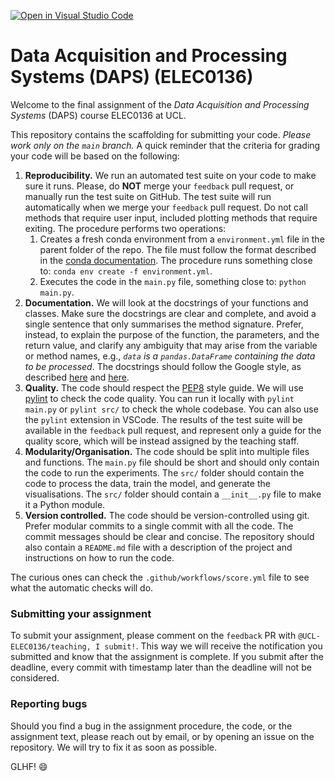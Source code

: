 [![Open in Visual Studio Code](https://classroom.github.com/assets/open-in-vscode-c66648af7eb3fe8bc4f294546bfd86ef473780cde1dea487d3c4ff354943c9ae.svg)](https://classroom.github.com/online_ide?assignment_repo_id=9818582&assignment_repo_type=AssignmentRepo)
# Data Acquisition and Processing Systems (DAPS) (ELEC0136)

Welcome to the final assignment of the _Data Acquisition and Processing Systems_ (DAPS) course ELEC0136 at UCL.

This repository contains the scaffolding for submitting your code.
*Please work only on the `main` branch.*
A quick reminder that the criteria for grading your code will be based on the following:

1. **Reproducibility.** We run an automated test suite on your code to make sure it runs. Please, do **NOT** merge your `feedback` pull request, or manually run the test suite on GitHub. The test suite will run automatically when we merge your `feedback` pull request. Do not call methods that require user input, included plotting methods that require exiting. The procedure performs two operations:
   1. Creates a fresh conda environment from a `environment.yml` file in the parent folder of the repo. The file must follow the format described in the [conda documentation](https://conda.io/projects/conda/en/latest/user-guide/tasks/manage-environments.html#creating-an-environment-from-an-environment-yml-file). The procedure runs something close to: `conda env create -f environment.yml`.
   2. Executes the code in the `main.py` file, something close to: `python main.py`.
2. **Documentation.** We will look at the docstrings of your functions and classes. Make sure the docstrings are clear and complete, and avoid a single sentence that only summarises the method signature. Prefer, instead, to explain the purpose of the function, the parameters, and the return value, and clarify any ambiguity that may arise from the variable or method names, e.g., _`data` is a `pandas.DataFrame` containing the data to be processed_. The docstrings should follow the Google style, as described [here](https://google.github.io/styleguide/pyguide.html#38-comments-and-docstrings) and [here](https://sphinxcontrib-napoleon.readthedocs.io/en/latest/example_google.html).
3. **Quality.** The code should respect the [PEP8](https://www.python.org/dev/peps/pep-0008/) style guide. We will use [pylint](https://www.pylint.org/) to check the code quality. You can run it locally with `pylint main.py` or `pylint src/` to check the whole codebase. You can also use the `pylint` extension in VSCode. The results of the test suite will be available in the `feedback` pull request, and represent only a guide for the quality score, which will be instead assigned by the teaching staff.
4. **Modularity/Organisation.** The code should be split into multiple files and functions. The `main.py` file should be short and should only contain the code to run the experiments. The `src/` folder should contain the code to process the data, train the model, and generate the visualisations. The `src/` folder should contain a `__init__.py` file to make it a Python module.
5. **Version controlled.** The code should be version-controlled using git. Prefer modular commits to a single commit with all the code. The commit messages should be clear and concise. The repository should also contain a `README.md` file with a description of the project and instructions on how to run the code.

The curious ones can check the `.github/workflows/score.yml` file to see what the automatic checks will do.

### Submitting your assignment

To submit your assignment, please comment on the `feedback` PR with `@UCL-ELEC0136/teaching, I submit!`. This way we will receive the notification you submitted and know that the assignment is complete.
If you submit after the deadline, every commit with timestamp later than the deadline will not be considered.

### Reporting bugs
Should you find a bug in the assignment procedure, the code, or the assignment text, please reach out by email, or by opening an issue on the repository. We will try to fix it as soon as possible.


GLHF! :smile:
